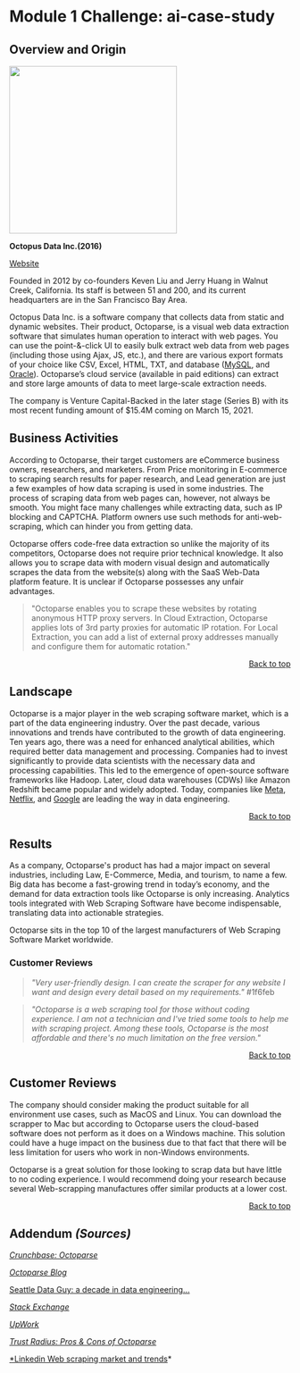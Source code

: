 # Module 1 Challenge: ai-case-study

## Overview and Origin

[<img src="https://www.octoparse.com/_next/static/media/logo.e87773de.svg" width="300">](http://google.com.au/](https://www.octoparse.com/about))

**Octopus Data Inc.(2016)**

[Website](https://www.octoparse.com/)

Founded in 2012 by co-founders Keven Liu and Jerry Huang in Walnut Creek, California. 
Its staff is between 51 and 200, and its current headquarters are in the San Francisco Bay Area. 

Octopus Data Inc. is a software company that collects data from static and dynamic websites. Their product, Octoparse, is a visual web data extraction software that simulates human operation to interact with web pages. You can use the point-&-click UI to easily bulk extract web data from web pages (including those using Ajax, JS, etc.), and there are various export formats of your choice like CSV, Excel, HTML, TXT, and database ([MySQL](https://www.mysql.com/), and [Oracle](https://www.oracle.com/)). Octoparse’s cloud service (available in paid editions) can extract and store large amounts of data to meet large-scale extraction needs.

The company is Venture Capital-Backed in the later stage (Series B)	with its most recent funding amount of $15.4M	coming on March 15, 2021.

## Business Activities

According to Octoparse, their target customers are eCommerce business owners, researchers, and marketers. From Price monitoring in E-commerce to scraping search results for paper research, and Lead generation are just a few examples of how data scraping is used in some industries. The process of scraping data from web pages can, however, not always be smooth. You might face many challenges while extracting data, such as IP blocking and CAPTCHA. Platform owners use such methods for anti-web-scraping, which can hinder you from getting data. 

Octoparse offers code-free data extraction so unlike the majority of its competitors, Octoparse does not require prior technical knowledge. It also allows you to scrape data with modern visual design and automatically scrapes the data from the website(s) along with the SaaS Web-Data platform feature. It is unclear if Octoparse possesses any unfair advantages. 

>"Octoparse enables you to scrape these websites by rotating anonymous HTTP proxy servers. In Cloud Extraction, Octoparse applies lots of 3rd party proxies for automatic IP rotation. For Local Extraction, you can add a list of external proxy addresses manually and configure them for automatic rotation."


<p align="right"> <a href="#top">Back to top</a> </p>

## Landscape


Octoparse is a major player in the web scraping software market, which is a part of the data engineering industry. Over the past decade, various innovations and trends have contributed to the growth of data engineering. Ten years ago, there was a need for enhanced analytical abilities, which required better data management and processing. Companies had to invest significantly to provide data scientists with the necessary data and processing capabilities. This led to the emergence of open-source software frameworks like Hadoop. Later, cloud data warehouses (CDWs) like Amazon Redshift became popular and widely adopted. Today, companies like [Meta](https://www.meta.com/), [Netflix](https://www.netflix.com/), and [Google](https://www.google.com/) are leading the way in data engineering.

  
<p align="right"> <a href="#top">Back to top</a> </p>

## Results

As a company, Octoparse's product has had a major impact on several industries, including Law, E-Commerce, Media, and tourism, to name a few. Big data has become a fast-growing trend in today’s economy, and the demand for data extraction tools like Octoparse is only increasing. Analytics tools integrated with Web Scraping Software have become indispensable, translating data into actionable strategies.

Octoparse sits in the top 10 of the largest manufacturers of Web Scraping Software Market worldwide. 

### Customer Reviews

>*"Very user-friendly design. I can create the scraper for any website I want and design every detail based on my requirements."* #1f6feb


>*"Octoparse is a web scraping tool for those without coding experience. I am not a technician and I've tried some tools to help me with scraping project. Among these tools, Octoparse is the most affordable and there's no much limitation on the free version."*
 
<p align="right"> <a href="#top">Back to top</a> </p>

## Customer Reviews

The company should consider making the product suitable for all environment use cases, such as MacOS and Linux. You can download the scrapper to Mac but according to Octoparse users 
the cloud-based software does not perform as it does on a Windows machine. This solution could have a huge impact on the business due to that fact that there will be less limitation for users who work in non-Windows environments.

Octoparse is a great solution for those looking to scrap data but have little to no coding experience. I would recommend doing your research because several Web-scrapping manufactures offer similar products at a lower cost. 

<p align="right"> <a href="#top">Back to top</a> </p>

## Addendum *(Sources)*

*[Crunchbase: Octoparse](https://www.octoparse.com/](https://www.crunchbase.com/organization/octopus-data-inc)https://www.crunchbase.com/organization/octopus-data-inc)* 

*[Octoparse Blog](https://www.octoparse.com/](https://www.octoparse.com/blog)https://www.octoparse.com/blog)*

[Seattle Data Guy: a decade in data engineering...](https://seattledataguy.substack.com/p/a-decade-in-data-engineering-what?utm_campaign=post&utm_medium=web)

*[Stack Exchange](https://meta.stackexchange.com/questions/38915/creating-an-image-link-in-markdown-format)*

*[UpWork](https://www.upwork.com/resources/best-web-scraper)*

*[Trust Radius: Pros & Cons of Octoparse](https://www.trustradius.com/products/octoparse/reviews?qs=pros-and-cons#comparisons)*

[*Linkedin Web scraping market and trends](https://www.linkedin.com/pulse/web-scraping-software-market-size-trends-future-gqtmf/)*




